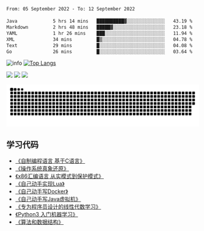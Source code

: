 <!--START_SECTION:waka-->

```text
From: 05 September 2022 - To: 12 September 2022

Java             5 hrs 14 mins   ██████████▓░░░░░░░░░░░░░░   43.19 %
Markdown         2 hrs 48 mins   █████▓░░░░░░░░░░░░░░░░░░░   23.18 %
YAML             1 hr 26 mins    ███░░░░░░░░░░░░░░░░░░░░░░   11.94 %
XML              34 mins         █▒░░░░░░░░░░░░░░░░░░░░░░░   04.78 %
Text             29 mins         █░░░░░░░░░░░░░░░░░░░░░░░░   04.08 %
Go               26 mins         █░░░░░░░░░░░░░░░░░░░░░░░░   03.64 %
```

<!--END_SECTION:waka-->

![info](https://github-readme-stats.vercel.app/api?username=chenlingmin&show_icons=true&count_private=true&hide=prs&theme=default_repocard)
[![Top Langs](https://github-readme-stats.vercel.app/api/top-langs/?username=chenlingmin&layout=compact)](https://github.com/anuraghazra/github-readme-stats)


[![](https://img.shields.io/badge/OS-Arch%20Linux-33aadd?style=flat-square&logo=arch-linux&logoColor=ffffff)](https://www.archlinux.org/)
[![](https://img.shields.io/badge/macOS-Hackintosh-292e33?style=flat-square&logo=apple&logoColor=ffffff)](https://www.tonymacx86.com/)
![](https://visitor-badge.glitch.me/badge?page_id=CasterWx.readme)

![](https://raw.githubusercontent.com/chenlingmin/chenlingmin/main/assets/github-contribution-grid-snake.svg)  

## 学习代码

* [《自制编程语言 基于C语言》](https://github.com/chenlingmin/sparrow)
* [《操作系统真象还原》](https://github.com/chenlingmin/os-learn)
* [《x86汇编语言 从实模式到保护模式》](https://github.com/chenlingmin/x86_assembly)
* [《自己动手实现Lua》](https://github.com/chenlingmin/luago)
* [《自己动手写Docker》](https://github.com/chenlingmin/mydocker)
* [《自己动手写Java虚拟机》](https://github.com/chenlingmin/jvmgo)
* [《专为程序员设计的线性代数学习》](https://github.com/chenlingmin/Play-with-Linear-Algebra)
* [《Python3 入门机器学习》](https://github.com/chenlingmin/python3-ml)
* [《算法和数据结构》](https://github.com/chenlingmin/algorithms)
